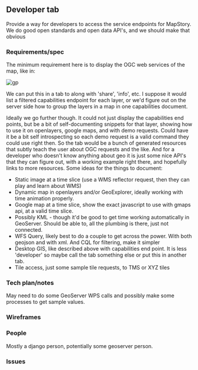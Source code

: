 ## Developer tab

Provide a way for developers to access the service endpoints for MapStory. We do good open standards and
open data API's, and we should make that obvious

### Requirements/spec

The minimum requirement here is to display the OGC web services of the map, like in:

![gp](geoportal-ogc.png "geoportal screenshot")

We can put this in a tab to along with 'share', 'info', etc. I suppose it would list a filtered capabilities
endpoint for each layer, or we'd figure out on the server side how to group the layers in a map in one
capabilities document.

Ideally we go further though. It could not just display the capabilities end points, but be a bit
of self-documenting snippets for that layer, showing how to use it on openlayers, google maps, and
with demo requests. Could have it be a bit self introspecting so each demo request is a valid command 
they could use right then. So the tab would be a bunch of generated resources that subtly teach the
user about OGC requests and the like. And for a developer who doesn't know anything about geo it
is just some nice API's that they can figure out, with a working example right there, and hopefully 
links to more resources. Some ideas for the things to document:

* Static image at a time slice (use a WMS reflector request, then they can play and learn about WMS)
* Dynamic map in openlayers and/or GeoExplorer, ideally working with time animation properly.
* Google map at a time slice, show the exact javascript to use with gmaps api, at a valid time slice.
* Possibly KML - though it'd be good to get time working automatically in GeoServer. Should be able to, all the plumbing is there, just not connected.
* WFS Query, likely best to do a couple to get across the power. With both geojson and with xml. And CQL for filtering, make it simpler
* Desktop GIS, like described above with capabilities end point. It is less 'developer' so maybe call the tab something else or put this in another tab.
* Tile access, just some sample tile requests, to TMS or XYZ tiles


### Tech plan/notes

May need to do some GeoServer WPS calls and possibly make some processes to get sample values.

### Wireframes


### People
Mostly a django person, potentially some geoserver person.


### Issues

